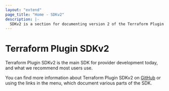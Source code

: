 ```yaml
---
layout: "extend"
page_title: "Home - SDKv2"
description: |-
  SDKv2 is a section for documenting version 2 of the Terraform Plugin SDK.
---
```


# Terraform Plugin SDKv2

Terraform Plugin SDKv2 is the main SDK for provider development today, and what
we recommend most users use.

You can find more information about Terraform Plugin SDKv2 on
[GitHub](https://github.com/hashicorp/terraform-plugin-sdk) or using the links
in the menu, which document various parts of the SDK.
